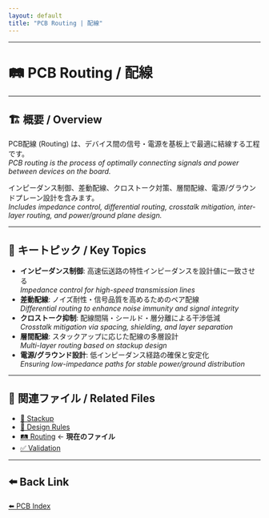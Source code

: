 ```yaml
---
layout: default
title: "PCB Routing | 配線"
---
```


---

# 🛤 PCB Routing / 配線

---

## 🏗 概要 / Overview
PCB配線 (Routing) は、デバイス間の信号・電源を基板上で最適に結線する工程です。  
*PCB routing is the process of optimally connecting signals and power between devices on the board.*  

インピーダンス制御、差動配線、クロストーク対策、層間配線、電源/グラウンドプレーン設計を含みます。  
*Includes impedance control, differential routing, crosstalk mitigation, inter-layer routing, and power/ground plane design.*  

---

## 🔑 キートピック / Key Topics
- **インピーダンス制御**: 高速伝送路の特性インピーダンスを設計値に一致させる  
  *Impedance control for high-speed transmission lines*  
- **差動配線**: ノイズ耐性・信号品質を高めるためのペア配線  
  *Differential routing to enhance noise immunity and signal integrity*  
- **クロストーク抑制**: 配線間隔・シールド・層分離による干渉低減  
  *Crosstalk mitigation via spacing, shielding, and layer separation*  
- **層間配線**: スタックアップに応じた配線の多層設計  
  *Multi-layer routing based on stackup design*  
- **電源/グラウンド設計**: 低インピーダンス経路の確保と安定化  
  *Ensuring low-impedance paths for stable power/ground distribution*  

---

## 📂 関連ファイル / Related Files
- [📑 Stackup](stackup.md)  
- [📏 Design Rules](design_rules.md)  
- [🛤 Routing](routing.md) ← **現在のファイル**  
- [✅ Validation](validation.md)  

---

## ⬅️ Back Link
[⬅️ PCB Index](../README.md)
